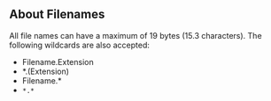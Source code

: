 About Filenames
---------------

All file names can have a maximum of 19 bytes (15.3 characters). The following wildcards are also accepted:

- Filename.Extension
- *.(Extension)
- Filename.*
- `*.*`
